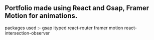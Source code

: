 ## Portfolio made using React and Gsap, Framer Motion for animations.

packages used :-
  gsap
  ityped
  react-router
  framer motion
  react-intersection-observer
